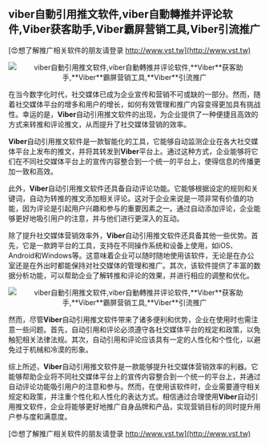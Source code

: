 ## **viber自動引用推文软件,viber自動轉推并评论软件,**Viber**获客助手,**Viber**霸屏营销工具,**Viber**引流推广**

[😍想了解推广相关软件的朋友请登录 http://www.vst.tw](http://www.vst.tw)

 <center><img src="https://vst.tw/MP4/tuiguang/png/6.png" alt="viber自動引用推文软件,viber自動轉推并评论软件,**Viber**获客助手,**Viber**霸屏营销工具,**Viber**引流推广"></center>

在当今数字化时代，社交媒体已成为企业宣传和营销不可或缺的一部分。然而，随着社交媒体平台的增多和用户的增长，如何有效管理和推广内容变得更加具有挑战性。幸运的是，**Viber**自动引用推文软件的出现，为企业提供了一种便捷且高效的方式来转推和评论推文，从而提升了社交媒体营销的效率。

**Viber**自动引用推文软件是一款智能化的工具，它能够自动监测企业在各大社交媒体平台上发布的推文，并将其转发到**Viber**平台上。通过这种方式，企业能够将它们在不同社交媒体平台上的宣传内容整合到一个统一的平台上，使得信息的传播更加一致和高效。

此外，**Viber**自动引用推文软件还具备自动评论功能。它能够根据设定的规则和关键词，自动为转推的推文添加相关评论。这对于企业来说是一项非常有价值的功能，因为评论是引起用户兴趣和参与的重要因素之一。通过自动添加评论，企业能够更好地吸引用户的注意，并与他们进行更深入的互动。

除了提升社交媒体营销效率外，**Viber**自动引用推文软件还具备其他一些优势。首先，它是一款跨平台的工具，支持在不同操作系统和设备上使用，如iOS、Android和Windows等。这意味着企业可以随时随地使用该软件，无论是在办公室还是在外出时都能保持对社交媒体的管理和推广。其次，该软件提供了丰富的数据分析功能，可以帮助企业了解转推和评论的效果，并进行相应的调整和优化。

 <center><img src="https://vst.tw/MP4/tuiguang/png/0.png" alt="viber自動引用推文软件,viber自動轉推并评论软件,**Viber**获客助手,**Viber**霸屏营销工具,**Viber**引流推广"></center>

然而，尽管**Viber**自动引用推文软件带来了诸多便利和优势，企业在使用时也需注意一些问题。首先，自动引用和评论必须遵守各社交媒体平台的规定和政策，以免触犯相关法律法规。其次，自动引用和评论应该具有一定的人性化和个性化，以避免过于机械和冷漠的形象。

综上所述，**Viber**自动引用推文软件是一款能够提升社交媒体营销效率的利器。它能够帮助企业将不同社交媒体平台上的宣传内容整合到一个统一的平台上，并通过自动评论功能吸引用户的注意和参与。然而，在使用该软件时，企业需要遵守相关规定和政策，并注重个性化和人性化的表达方式。相信通过合理使用**Viber**自动引用推文软件，企业将能够更好地推广自身品牌和产品，实现营销目标的同时提升用户参与度和满意度。

[😍想了解推广相关软件的朋友请登录 http://www.vst.tw](http://www.vst.tw)




